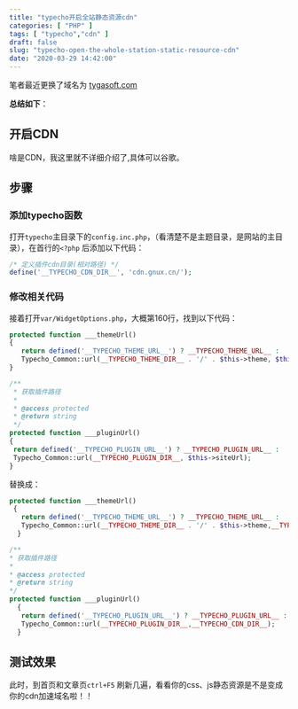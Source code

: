 ```yaml
---
title: "typecho开启全站静态资源cdn"
categories: [ "PHP" ]
tags: [ "typecho","cdn" ]
draft: false
slug: "typecho-open-the-whole-station-static-resource-cdn"
date: "2020-03-29 14:42:00"
---
```


笔者最近更换了域名为 [tygasoft.com](tygasoft.com)

**总结如下**：

## 开启CDN
啥是CDN，我这里就不详细介绍了,具体可以谷歌。

## 步骤

### 添加typecho函数

<!--more-->


打开`typecho`主目录下的`config.inc.php`，（看清楚不是主题目录，是网站的主目录），在首行的`<?php` 后添加以下代码：
```php
/* 定义插件cdn目录(相对路径) */
define('__TYPECHO_CDN_DIR__', 'cdn.gnux.cn/');

```
### 修改相关代码

接着打开`var/WidgetOptions.php`，大概第160行，找到以下代码：
```php
protected function ___themeUrl()
{
   return defined('__TYPECHO_THEME_URL__') ? __TYPECHO_THEME_URL__ :
   Typecho_Common::url(__TYPECHO_THEME_DIR__ . '/' . $this->theme, $this->siteUrl);
}

/**
 * 获取插件路径
 *
 * @access protected
 * @return string
 */
protected function ___pluginUrl()
{
 return defined('__TYPECHO_PLUGIN_URL__') ? __TYPECHO_PLUGIN_URL__ :
 Typecho_Common::url(__TYPECHO_PLUGIN_DIR__, $this->siteUrl);
}

```
替换成：
```php
protected function ___themeUrl()
 {
   return defined('__TYPECHO_THEME_URL__') ? __TYPECHO_THEME_URL__ :
   Typecho_Common::url(__TYPECHO_THEME_DIR__ . '/' . $this->theme,__TYPECHO_CDN_DIR__);
  }

/**
* 获取插件路径
*
* @access protected
* @return string
*/
protected function ___pluginUrl()
  {
   return defined('__TYPECHO_PLUGIN_URL__') ? __TYPECHO_PLUGIN_URL__ :
   Typecho_Common::url(__TYPECHO_PLUGIN_DIR__,__TYPECHO_CDN_DIR__);
  }
```
## 测试效果
此时，到首页和文章页`ctrl+F5` 刷新几遍，看看你的css、js静态资源是不是变成你的cdn加速域名啦！！